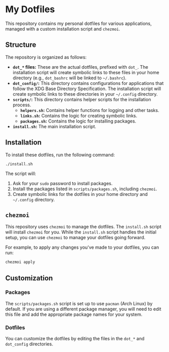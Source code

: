 # My Dotfiles

This repository contains my personal dotfiles for various applications, managed with a custom installation script and `chezmoi`.

## Structure

The repository is organized as follows:

*   **`dot_*` files:** These are the actual dotfiles, prefixed with `dot_`. The installation script will create symbolic links to these files in your home directory (e.g., `dot_bashrc` will be linked to `~/.bashrc`).
*   **`dot_config/`:** This directory contains configurations for applications that follow the XDG Base Directory Specification. The installation script will create symbolic links to these directories in your `~/.config` directory.
*   **`scripts/`:** This directory contains helper scripts for the installation process.
    *   **`helpers.sh`:** Contains helper functions for logging and other tasks.
    *   **`links.sh`:** Contains the logic for creating symbolic links.
    *   **`packages.sh`:** Contains the logic for installing packages.
*   **`install.sh`:** The main installation script.

## Installation

To install these dotfiles, run the following command:

```bash
./install.sh
```

The script will:

1.  Ask for your `sudo` password to install packages.
2.  Install the packages listed in `scripts/packages.sh`, including `chezmoi`.
3.  Create symbolic links for the dotfiles in your home directory and `~/.config` directory.

## `chezmoi`

This repository uses `chezmoi` to manage the dotfiles. The `install.sh` script will install `chezmoi` for you. While the `install.sh` script handles the initial setup, you can use `chezmoi` to manage your dotfiles going forward.

For example, to apply any changes you've made to your dotfiles, you can run:

```bash
chezmoi apply
```

## Customization

### Packages

The `scripts/packages.sh` script is set up to use `pacman` (Arch Linux) by default. If you are using a different package manager, you will need to edit this file and add the appropriate package names for your system.

### Dotfiles

You can customize the dotfiles by editing the files in the `dot_*` and `dot_config` directories.